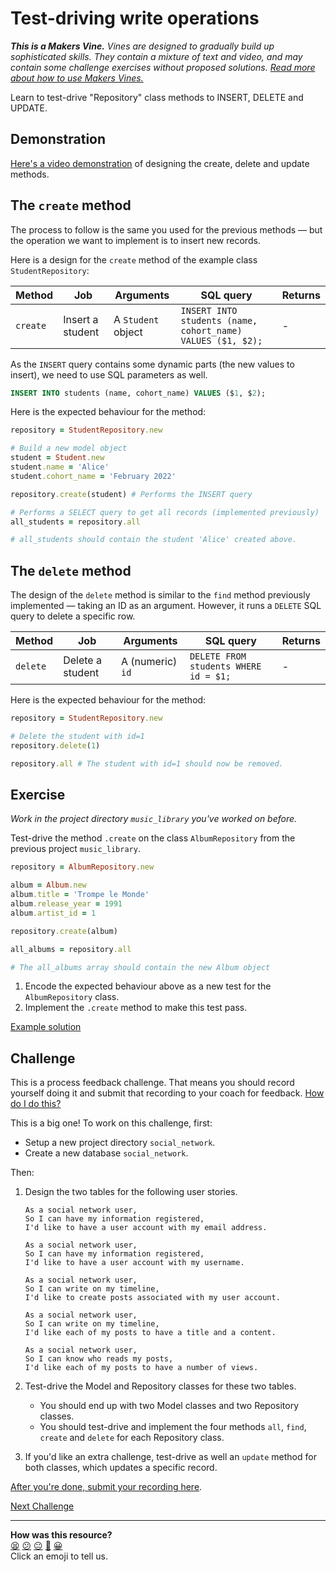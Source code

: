 # Test-driving write operations

_**This is a Makers Vine.** Vines are designed to gradually build up sophisticated skills.
They contain a mixture of text and video, and may contain some challenge exercises without
proposed solutions. [Read more about how to use Makers
Vines.](https://github.com/makersacademy/course/blob/main/labels/vines.md)_

Learn to test-drive "Repository" class methods to INSERT, DELETE and UPDATE.

## Demonstration

[Here's a video demonstration](https://www.youtube.com/watch?v=FQMipxm2hQ8) of designing the create, delete and update methods.

## The `create` method

The process to follow is the same you used for the previous methods — but the operation we want to implement is to insert new records.

Here is a design for the `create` method of the example class `StudentRepository`:

| Method      |Job| Arguments | SQL query                                     | Returns  |
| ----------- |----|-----------| ----------------------------------------------|----------|
| `create`      |Insert a student| A `Student` object | `INSERT INTO students (name, cohort_name) VALUES ($1, $2); ` | - |


As the `INSERT` query contains some dynamic parts (the new values to insert), we need to use SQL parameters as well.

  ```sql
  INSERT INTO students (name, cohort_name) VALUES ($1, $2);
  ```

Here is the expected behaviour for the method:

```ruby
repository = StudentRepository.new

# Build a new model object
student = Student.new
student.name = 'Alice'
student.cohort_name = 'February 2022'

repository.create(student) # Performs the INSERT query

# Performs a SELECT query to get all records (implemented previously)
all_students = repository.all 

# all_students should contain the student 'Alice' created above.
```

## The `delete` method

The design of the `delete` method is similar to the `find` method previously implemented — taking an ID as an argument. However, it runs a `DELETE` SQL query to delete a specific row.

| Method      |Job| Arguments | SQL query                                     | Returns  |
| ----------- |----|-----------| ----------------------------------------------|----------|
| `delete`      |Delete a student| A (numeric) `id` | `DELETE FROM students WHERE id = $1;` | - |

Here is the expected behaviour for the method:

```ruby
repository = StudentRepository.new

# Delete the student with id=1
repository.delete(1)

repository.all # The student with id=1 should now be removed.
```

## Exercise

_Work in the project directory `music_library` you've worked on before._

Test-drive the method `.create` on the class `AlbumRepository` from the previous project
`music_library`.

```ruby
repository = AlbumRepository.new

album = Album.new
album.title = 'Trompe le Monde'
album.release_year = 1991
album.artist_id = 1

repository.create(album)

all_albums = repository.all

# The all_albums array should contain the new Album object
```

1. Encode the expected behaviour above as a new test for the `AlbumRepository` class.
2. Implement the `.create` method to make this test pass.

[Example solution](https://www.youtube.com/watch?v=FQMipxm2hQ8&t=1620s)

<!-- OMITTED -->

## Challenge

This is a process feedback challenge. That means you should record yourself doing it and
submit that recording to your coach for feedback. [How do I do
this?](https://github.com/makersacademy/golden-square/blob/main/pills/process_feedback_challenges.md)

This is a big one! To work on this challenge, first:
  * Setup a new project directory `social_network`.
  * Create a new database `social_network`.

Then:

1. Design the two tables for the following user stories.  

    ```
    As a social network user,
    So I can have my information registered,
    I'd like to have a user account with my email address.

    As a social network user,
    So I can have my information registered,
    I'd like to have a user account with my username.

    As a social network user,
    So I can write on my timeline,
    I'd like to create posts associated with my user account.

    As a social network user,
    So I can write on my timeline,
    I'd like each of my posts to have a title and a content.

    As a social network user,
    So I can know who reads my posts,
    I'd like each of my posts to have a number of views.
    ```

2. Test-drive the Model and Repository classes for these two tables.
    * You should end up with two Model classes and two Repository classes.
    * You should test-drive and implement the four methods `all`, `find`, `create` and
      `delete` for each Repository class.

3. If you'd like an extra challenge, test-drive as well an `update` method for both classes, which updates a specific record.

[After you're done, submit your recording
here](https://airtable.com/shrNFgNkPWr3d63Db?prefill_Item=db_as03).

[Next Challenge](07_wrapping_in_application_class.md)

<!-- BEGIN GENERATED SECTION DO NOT EDIT -->

---

**How was this resource?**  
[😫](https://airtable.com/shrUJ3t7KLMqVRFKR?prefill_Repository=makersacademy/databases&prefill_File=challenges/06_test_driving_write_operations.md&prefill_Sentiment=😫) [😕](https://airtable.com/shrUJ3t7KLMqVRFKR?prefill_Repository=makersacademy/databases&prefill_File=challenges/06_test_driving_write_operations.md&prefill_Sentiment=😕) [😐](https://airtable.com/shrUJ3t7KLMqVRFKR?prefill_Repository=makersacademy/databases&prefill_File=challenges/06_test_driving_write_operations.md&prefill_Sentiment=😐) [🙂](https://airtable.com/shrUJ3t7KLMqVRFKR?prefill_Repository=makersacademy/databases&prefill_File=challenges/06_test_driving_write_operations.md&prefill_Sentiment=🙂) [😀](https://airtable.com/shrUJ3t7KLMqVRFKR?prefill_Repository=makersacademy/databases&prefill_File=challenges/06_test_driving_write_operations.md&prefill_Sentiment=😀)  
Click an emoji to tell us.

<!-- END GENERATED SECTION DO NOT EDIT -->
